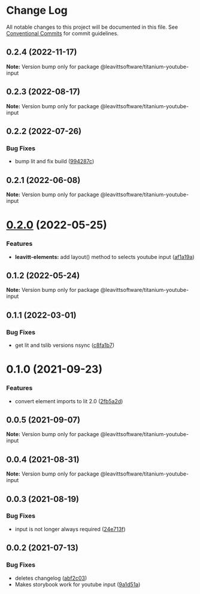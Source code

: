 # Change Log

All notable changes to this project will be documented in this file.
See [Conventional Commits](https://conventionalcommits.org) for commit guidelines.

## 0.2.4 (2022-11-17)

**Note:** Version bump only for package @leavittsoftware/titanium-youtube-input

## 0.2.3 (2022-08-17)

**Note:** Version bump only for package @leavittsoftware/titanium-youtube-input

## 0.2.2 (2022-07-26)

### Bug Fixes

- bump lit and fix build ([994287c](https://github.com/LeavittSoftware/titanium-elements/commit/994287cc92267fe41093ee8ded6640521bd3facb))

## 0.2.1 (2022-06-08)

**Note:** Version bump only for package @leavittsoftware/titanium-youtube-input

# [0.2.0](https://github.com/LeavittSoftware/titanium-elements/compare/@leavittsoftware/titanium-youtube-input@0.1.2...@leavittsoftware/titanium-youtube-input@0.2.0) (2022-05-25)

### Features

- **leavitt-elements:** add layout() method to selects youtube input ([af1a19a](https://github.com/LeavittSoftware/titanium-elements/commit/af1a19a085b87f4a765981574db401f3ce5adb62))

## 0.1.2 (2022-05-24)

**Note:** Version bump only for package @leavittsoftware/titanium-youtube-input

## 0.1.1 (2022-03-01)

### Bug Fixes

- get lit and tslib versions nsync ([c8fa1b7](https://github.com/LeavittSoftware/titanium-elements/commit/c8fa1b77320c6b6854009bb076ba0bcc2c632ae0))

# 0.1.0 (2021-09-23)

### Features

- convert element imports to lit 2.0 ([2fb5a2d](https://github.com/LeavittSoftware/titanium-elements/commit/2fb5a2da5a5af636541ce58e398fdf587e2c008a))

## 0.0.5 (2021-09-07)

**Note:** Version bump only for package @leavittsoftware/titanium-youtube-input

## 0.0.4 (2021-08-31)

**Note:** Version bump only for package @leavittsoftware/titanium-youtube-input

## 0.0.3 (2021-08-19)

### Bug Fixes

- input is not longer always required ([24e713f](https://github.com/LeavittSoftware/titanium-elements/commit/24e713f9ee82b64925620a5c7723cf3205f36199))

## 0.0.2 (2021-07-13)

### Bug Fixes

- deletes changelog ([abf2c03](https://github.com/LeavittSoftware/titanium-elements/commit/abf2c0310c0c35d54852b445b298846815d13e90))
- Makes storybook work for youtube input ([9a1d51a](https://github.com/LeavittSoftware/titanium-elements/commit/9a1d51ad1e794cc5b521a8c171fadb7b77dbb4cb))
